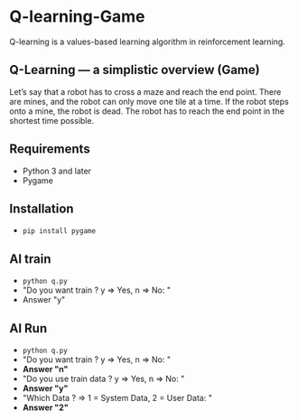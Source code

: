 # Q-learning-Game
Q-learning is a values-based learning algorithm in reinforcement learning.

## Q-Learning — a simplistic overview (Game)
Let’s say that a robot has to cross a maze and reach the end point. There are mines, and the robot can only move one tile at a time. If the robot steps onto a mine, the robot is dead. The robot has to reach the end point in the shortest time possible.

## Requirements
* Python 3 and later
* Pygame

## Installation
* `pip install pygame`

## AI train
* `python q.py`
* "Do you want train ? y => Yes, n => No:  "
*  Answer "y"

 
## AI Run
* `python q.py`
* "Do you want train ? y => Yes, n => No:  "
*  **Answer "n"**
* "Do you use train data ? y => Yes, n => No:  "
*  **Answer "y"**
*  "Which Data ? => 1 = System Data, 2 = User Data:  "
*  **Answer "2"**

